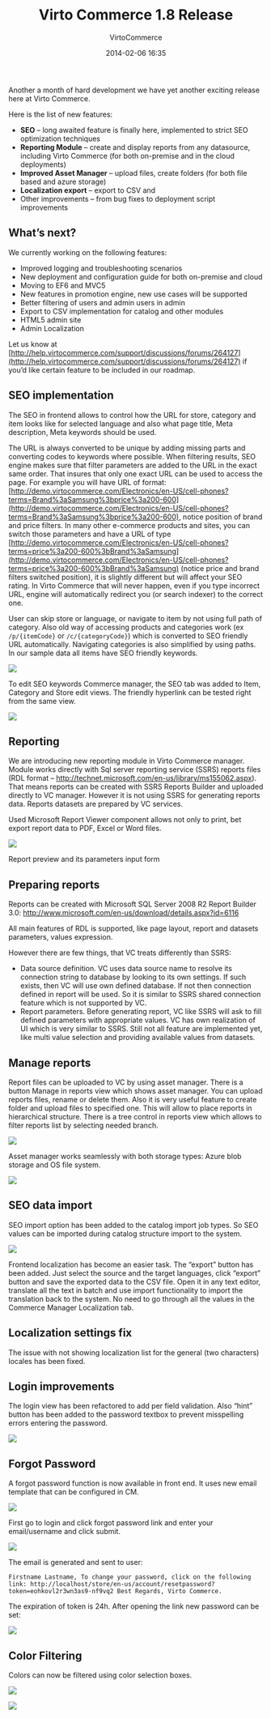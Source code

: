 ﻿---
author: VirtoCommerce
category: release
date: 2014-02-06 16:35
excerpt: Another a month of hard development we have yet another exciting release here at Virto Commerce. 
permalink: blog/virtocommerce-1-8-release-notes
tags: [assets, azure cloud, ecommerce, html5, localization, release, reporting, seo]
title: "Virto Commerce 1.8 Release"
---
Another a month of hard development we have yet another exciting release here at Virto Commerce.

Here is the list of new features:

* **SEO** – long awaited feature is finally here, implemented to strict SEO optimization techniques
* **Reporting Module** – create and display reports from any datasource, including Virto Commerce (for both on-premise and in the cloud deployments)
* **Improved Asset Manager** – upload files, create folders (for both file based and azure storage)
* **Localization export** – export to CSV and
* Other improvements – from bug fixes to deployment script improvements

## What’s next?

We currently working on the following features:

* Improved logging and troubleshooting scenarios
* New deployment and configuration guide for both on-premise and cloud
* Moving to EF6 and MVC5
* New features in promotion engine, new use cases will be supported
* Better filtering of users and admin users in admin
* Export to CSV implementation for catalog and other modules
* HTML5 admin site
* Admin Localization 

Let us know at [http://help.virtocommerce.com/support/discussions/forums/264127](http://help.virtocommerce.com/support/discussions/forums/264127) if you’d like certain feature to be included in our roadmap.

## SEO implementation

The SEO in frontend allows to control how the URL for store, category and item looks like for selected language and also what page title, Meta description, Meta keywords should be used.

The URL is always converted to be unique by adding missing parts and converting codes to keywords where possible. When filtering results, SEO engine makes sure that filter parameters are added to the URL in the exact same order. That insures that only one exact URL can be used to access the page. For example you will have URL of format: [http://demo.virtocommerce.com/Electronics/en-US/cell-phones?terms=Brand%3aSamsung%3bprice%3a200-600](http://demo.virtocommerce.com/Electronics/en-US/cell-phones?terms=Brand%3aSamsung%3bprice%3a200-600), notice position of brand and price filters. In many other e-commerce products and sites, you can switch those parameters and have a URL of type [http://demo.virtocommerce.com/Electronics/en-US/cell-phones?terms=price%3a200-600%3bBrand%3aSamsung](http://demo.virtocommerce.com/Electronics/en-US/cell-phones?terms=price%3a200-600%3bBrand%3aSamsung) (notice price and brand filters switched position), it is slightly different but will affect your SEO rating. In Virto Commerce that will never happen, even if you type incorrect URL, engine will automatically redirect you (or search indexer) to the correct one.

User can skip store or language, or navigate to item by not using full path of category. Also old way of accessing products and categories work (ex `/p/{itemCode}` or `/c/{categoryCode}`) which is converted to SEO friendly URL automatically. Navigating categories is also simplified by using paths. In our sample data all items have SEO friendly keywords.

![](assets/images/blog/clip_image002b.jpg)

To edit SEO keywords Commerce manager, the SEO tab was added to Item, Category and Store edit views. The friendly hyperlink can be tested right from the same view. 

![](assets/images/blog/clip_image002a.gif)

## Reporting

We are introducing new reporting module in Virto Commerce manager. Module works directly with Sql server reporting service (SSRS) reports files (RDL format – <a href="http://technet.microsoft.com/en-us/library/ms155062.aspx" rel="nofollow">http://technet.microsoft.com/en-us/library/ms155062.aspx</a>). That means reports can be created with SSRS Reports Builder and uploaded directly to VC manager. However it is not using SSRS for generating reports data. Reports datasets are prepared by VC services. 

Used Microsoft Report Viewer component allows not only to print, bet export report data to PDF, Excel or Word files.

![](assets/images/blog/clip_image004b.jpg)

Report preview and its parameters input form

## Preparing reports

Reports can be created with Microsoft SQL Server 2008 R2 Report Builder 3.0: <a href="http://www.microsoft.com/en-us/download/details.aspx?id=6116" rel="nofollow">http://www.microsoft.com/en-us/download/details.aspx?id=6116</a>

All main features of RDL is supported, like page layout, report and datasets parameters, values expression.

However there are few things, that VC treats differently than SSRS:

* Data source definition. VC uses data source name to resolve its connection string to database by looking to its own settings. If such exists, then VC will use own defined database. If not then connection defined in report will be used. So it is similar to SSRS shared connection feature which is not supported by VC. 
* Report parameters. Before generating report, VC like SSRS will ask to fill defined parameters with appropriate values. VC has own realization of UI which is very similar to SSRS. Still not all feature are implemented yet, like multi value selection and providing available values from datasets. 

## Manage reports 

Report files can be uploaded to VC by using asset manager. There is a button Manage in reports view which shows asset manager. You can upload reports files, rename or delete them. Also it is very useful feature to create folder and upload files to specified one. This will allow to place reports in hierarchical structure. There is a tree control in reports view which allows to filter reports list by selecting needed branch.

![](assets/images/blog/clip_image006c.jpg)

Asset manager works seamlessly with both storage types: Azure blob storage and OS file system.

![](assets/images/blog/clip_image008c.jpg)

## SEO data import

SEO import option has been added to the catalog import job types. So SEO values can be imported during catalog structure import to the system.

![](assets/images/blog/clip_image004a.gif)

Frontend localization has become an easier task. The “export” button has been added. Just select the source and the target languages, click “export” button and save the exported data to the CSV file. Open it in any text editor, translate all the text in batch and use import functionality to import the translation back to the system. No need to go through all the values in the Commerce Manager Localization tab.

## Localization settings fix

The issue with not showing localization list for the general (two characters) locales has been fixed.

## Login improvements

The login view has been refactored to add per field validation. Also “hint” button has been added to the password textbox to prevent misspelling errors entering the password.

![](assets/images/blog/clip_image008.gif)

## Forgot Password

A forgot password function is now available in front end. It uses new email template that can be configured in CM.

![](assets/images/blog/clip_image0041a.jpg)

First go to login and click forgot password link and enter your email/username and click submit.

![](assets/images/blog/clip_image0061a.jpg)

The email is generated and sent to user:

`Firstname Lastname,
To change your password, click on the following link:
http://localhost/store/en-us/account/resetpassword?token=eohkovl2r3wn3as9-nf9vq2
Best Regards,
Virto Commerce.`

The expiration of token is 24h. After opening the link new password can be set: 

![](assets/images/blog/clip_image0081a.jpg)

## Color Filtering

Colors can now be filtered using color selection boxes.

![](assets/images/blog/clip_image010b.jpg)

![](assets/images/blog/clip_image012c.jpg)
